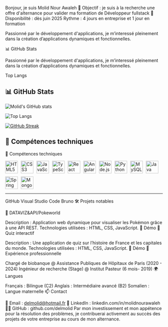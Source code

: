 Bonjour, je suis Molid Nour Awaleh
🎯 Objectif : je suis à la recherche une offre d'alternance pour valider ma formation de Développeur fullstack
📆 Disponibilité : dès juin 2025
Rythme : 4 jours en entreprise et 1 jour en formation

Passionné par le développement d'applications, je m’interessé pleinement dans la création d’applications dynamiques et fonctionnelles.

📊 GitHub Stats

Passionné par le développement d'applications, je m’interessé pleinement dans la création d’applications dynamiques et fonctionnelles.

Top Langs

## 📊 GitHub Stats

![Molid's GitHub stats](https://github-readme-stats.vercel.app/api?username=delmolid&show_icons=true&theme=tokyonight)

![Top Langs](https://github-readme-stats.vercel.app/api/top-langs/?username=delmolid&layout=compact&theme=tokyonight)

[![GitHub Streak](https://github-readme-streak-stats.herokuapp.com/?user=delmolid&theme=tokyonight)](https://github.com/DenverCoder1/github-readme-streak-stats)



## 🚀 Compétences techniques

🚀 Compétences techniques

<div style="display: flex; flex-wrap: wrap; gap: 10px;">
  <img src="https://cdn.jsdelivr.net/gh/devicons/devicon/icons/html5/html5-original.svg" alt="HTML5" height="40" />
  <img src="https://cdn.jsdelivr.net/gh/devicons/devicon/icons/css3/css3-original.svg" alt="CSS3" height="40" />
  <img src="https://cdn.jsdelivr.net/gh/devicons/devicon/icons/javascript/javascript-original.svg" alt="JavaScript" height="40" />
  <img src="https://cdn.jsdelivr.net/gh/devicons/devicon/icons/typescript/typescript-original.svg" alt="TypeScript" height="40" />
  <img src="https://cdn.jsdelivr.net/gh/devicons/devicon/icons/react/react-original.svg" alt="React" height="40" />
  <img src="https://cdn.jsdelivr.net/gh/devicons/devicon/icons/angularjs/angularjs-original.svg" alt="Angular" height="40" />
  <img src="https://cdn.jsdelivr.net/gh/devicons/devicon/icons/nodejs/nodejs-original.svg" alt="Node.js" height="40" />
  <img src="https://cdn.jsdelivr.net/gh/devicons/devicon/icons/python/python-original.svg" alt="Python" height="40" />
  <img src="https://cdn.jsdelivr.net/gh/devicons/devicon/icons/mysql/mysql-original.svg" alt="MySQL" height="40" />
  <img src="https://cdn.jsdelivr.net/gh/devicons/devicon/icons/java/java-original.svg" alt="Java" height="40" />
  <img src="https://cdn.jsdelivr.net/gh/devicons/devicon/icons/spring/spring-original.svg" alt="Spring Boot" height="40" />
  <img src="https://cdn.jsdelivr.net/gh/devicons/devicon/icons/mongodb/mongodb-original.svg" alt="MongoDB" height="40" />
</div>


---

GitHub  Visual Studio Code  Bruno
🛠️ Projets notables

🔹 DATAVIZ&API/Pokeworld

Description : Application web dynamique pour visualiser les Pokémon grâce à une API REST.
Technologies utilisées : HTML, CSS, JavaScript.
🔗 Démo
🔹 Quiz interactif

Description : Une application de quiz sur l’histoire de France et les capitales du monde.
Technologies utilisées : HTML, CSS, JavaScript.
🔗 Démo
💼 Expérience professionnelle

Chargé de biobanque @ Assistance Publiques de Hôpitaux de Paris (2020 - 2024)
Ingénieur de recherche (Stage) @ Institut Pasteur (6 mois- 2019)
🌍 Langues

Français : Bilingue (C2)
Anglais : Intermédiaire avancé (B2)
Somalien : Langue maternelle
📫 Contact

📧 Email : delmolid@hotmail.fr
💼 LinkedIn : linkedin.com/in/molidnourawaleh
🧑‍💻 GitHub : github.com/delmolid
Par mon investissement et mon appétence pour la résolution des problèmes, je contribuerai activement au succès des projets de votre entreprise au cours de mon alternance.
<!--






